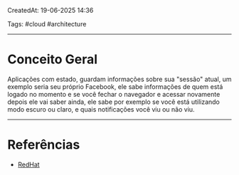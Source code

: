 CreatedAt: 19-06-2025 14:36

Tags: #cloud #architecture 

---
# Conceito Geral
Aplicações com estado, guardam informações sobre sua "sessão" atual, um exemplo seria seu próprio Facebook, ele sabe informações de quem está logado no momento e se você fechar o navegador e acessar novamente depois ele vai saber ainda, ele sabe por exemplo se você está utilizando modo escuro ou claro, e quais notificações você viu ou não viu.

---
# Referências
- [RedHat](https://www.redhat.com/en/topics/cloud-native-apps/stateful-vs-stateless)